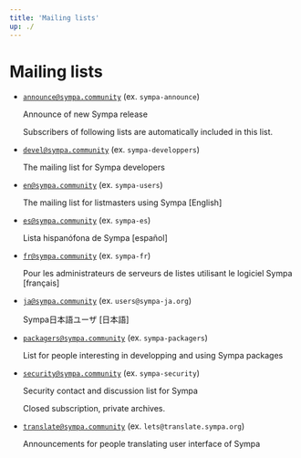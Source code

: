 ```yaml
---
title: 'Mailing lists'
up: ./
---
```


Mailing lists
=============

  - [`announce@sympa.community`](https://lists.sympa.community/info/announce) (ex. `sympa-announce`)

    Announce of new Sympa release

    Subscribers of following lists are automatically included in this list.

  - [`devel@sympa.community`](https://lists.sympa.community/info/devel) (ex. `sympa-developpers`)

    The mailing list for Sympa developers

  - [`en@sympa.community`](https://lists.sympa.community/info/en) (ex. `sympa-users`)

    The mailing list for listmasters using Sympa [English]

  - [`es@sympa.community`](https://lists.sympa.community/info/es) (ex. `sympa-es`)

    Lista hispanófona de Sympa [español]

  - [`fr@sympa.community`](https://lists.sympa.community/info/fr) (ex. `sympa-fr`)

    Pour les administrateurs de serveurs de listes utilisant le logiciel Sympa [français]

  - [`ja@sympa.community`](https://lists.sympa.community/info/ja) (ex. `users@sympa-ja.org`)

    Sympa日本語ユーザ [日本語]

  - [`packagers@sympa.community`](https://lists.sympa.community/info/packagers) (ex. `sympa-packagers`)

    List for people interesting in developping and using Sympa packages

  - [`security@sympa.community`](https://lists.sympa.community/info/security) (ex. `sympa-security`)

    Security contact and discussion list for Sympa

    Closed subscription, private archives.

  - [`translate@sympa.community`](https://lists.sympa.community/info//translate) (ex. `lets@translate.sympa.org`)

    Announcements for people translating user interface of Sympa
